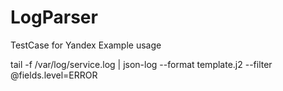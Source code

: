 # LogParser
TestCase for Yandex
Example usage


tail -f /var/log/service.log | json-log --format template.j2 --filter @fields.level=ERROR
